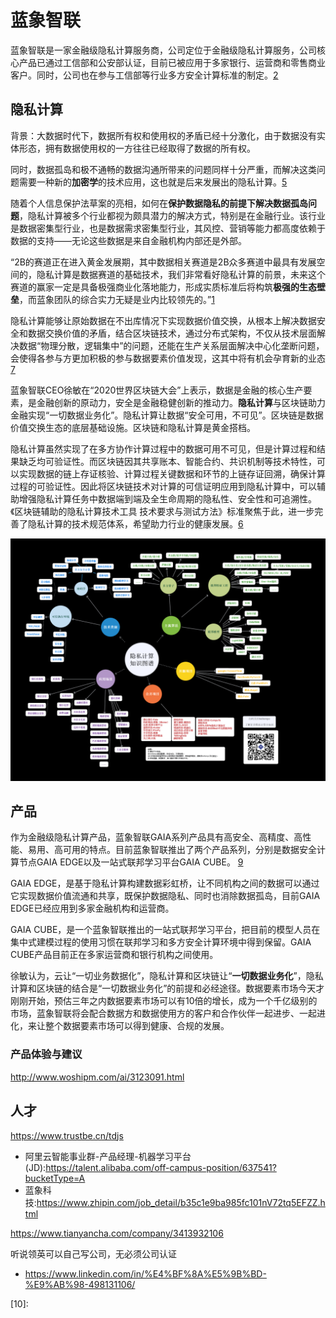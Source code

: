 # 蓝象智联

蓝象智联是一家金融级隐私计算服务商，公司定位于金融级隐私计算服务，公司核心产品已通过工信部和公安部认证，目前已被应用于多家银行、运营商和零售商业客户。同时，公司也在参与工信部等行业多方安全计算标准的制定。[2]

## 隐私计算

背景：大数据时代下，数据所有权和使用权的矛盾已经十分激化，由于数据没有实体形态，拥有数据使用权的一方往往已经取得了数据的所有权。

同时，数据孤岛和极不通畅的数据沟通所带来的问题同样十分严重，而解决这类问题需要一种新的**加密学**的技术应用，这也就是后来发展出的隐私计算。[5]

随着个人信息保护法草案的亮相，如何在**保护数据隐私的前提下解决数据孤岛问题**，隐私计算被多个行业都视为颇具潜力的解决方式，特别是在金融行业。该行业是数据密集型行业，也是数据需求密集型行业，其风控、营销等能力都高度依赖于数据的支持——无论这些数据是来自金融机构内部还是外部。

“2B的赛道正在进入黄金发展期，其中数据相关赛道是2B众多赛道中最具有发展空间的，隐私计算是数据赛道的基础技术，我们非常看好隐私计算的前景，未来这个赛道的赢家一定是具备极强商业化落地能力，形成实质标准后将构筑**极强的生态壁垒**，而蓝象团队的综合实力无疑是业内比较领先的。”[1]

隐私计算能够让原始数据在不出库情况下实现数据价值交换，从根本上解决数据安全和数据交换价值的矛盾，结合区块链技术，通过分布式架构，不仅从技术层面解决数据“物理分散，逻辑集中”的问题，还能在生产关系层面解决中心化垄断问题，会使得各参与方更加积极的参与数据要素价值发现，这其中将有机会孕育新的业态 [7]

蓝象智联CEO徐敏在“2020世界区块链大会”上表示，数据是金融的核心生产要素，是金融创新的原动力，安全是金融稳健创新的推动力。**隐私计算**与区块链助力金融实现“一切数据业务化”。隐私计算让数据“安全可用，不可见”。区块链是数据价值交换生态的底层基础设施。区块链和隐私计算是黄金搭档。

隐私计算虽然实现了在多方协作计算过程中的数据可用不可见，但是计算过程和结果缺乏均可验证性。而区块链因其共享账本、智能合约、共识机制等技术特性，可以实现数据的链上存证核验、计算过程关键数据和环节的上链存证回溯，确保计算过程的可验证性。因此将区块链技术对计算的可信证明应用到隐私计算中，可以辅助增强隐私计算任务中数据端到端及全生命周期的隐私性、安全性和可追溯性。《区块链辅助的隐私计算技术工具 技术要求与测试方法》标准聚焦于此，进一步完善了隐私计算的技术规范体系，希望助力行业的健康发展。[6]

![隐私计算知识图谱[4]](../img/private_computing_KG.png)

## 产品

作为金融级隐私计算产品，蓝象智联GAIA系列产品具有高安全、高精度、高性能、易用、高可用的特点。目前蓝象智联推出了两个产品系列，分别是数据安全计算节点GAIA EDGE以及一站式联邦学习平台GAIA CUBE。 [9]

GAIA EDGE，是基于隐私计算构建数据彩虹桥，让不同机构之间的数据可以通过它实现数据价值流通和共享，既保护数据隐私、同时也消除数据孤岛，目前GAIA EDGE已经应用到多家金融机构和运营商。

GAIA CUBE，是一个蓝象智联推出的一站式联邦学习平台，把目前的模型人员在集中式建模过程的使用习惯在联邦学习和多方安全计算环境中得到保留。GAIA CUBE产品目前正在多家运营商和银行机构之间使用。

徐敏认为，云让“一切业务数据化”，隐私计算和区块链让“**一切数据业务化**”，隐私计算和区块链的结合是“一切数据业务化”的前提和必经途径。数据要素市场今天才刚刚开始，预估三年之内数据要素市场可以有10倍的增长，成为一个千亿级别的市场，蓝象智联将会配合数据方和数据使用方的客户和合作伙伴一起进步、一起进化，来让整个数据要素市场可以得到健康、合规的发展。

### 产品体验与建议

http://www.woshipm.com/ai/3123091.html

## 人才

https://www.trustbe.cn/tdjs


- 阿里云智能事业群-产品经理-机器学习平台(JD):https://talent.alibaba.com/off-campus-position/637541?bucketType=A
- 蓝象科技:https://www.zhipin.com/job_detail/b35c1e9ba985fc101nV72tq5EFZZ.html

https://www.tianyancha.com/company/3413932106


听说领英可以自己写公司，无必须公司认证

- https://www.linkedin.com/in/%E4%BF%8A%E5%9B%BD-%E9%AB%98-498131106/



[1]: https://m.pedaily.cn/news/460985
[2]: https://www.qcc.com/firm/efcbb8220d64ca34f4a85f5e1c0af260.html
[3]: https://www.tuoniaox.com/newsflash/p-477301.html
[4]: https://upload-images.jianshu.io/upload_images/20618853-887aacdcd77f3721.png
[5]: https://www.cyzone.cn/article/615905.html
[6]: https://www.databench.cn/index.php?m=content&c=index&a=show&catid=10&id=37
[7]: https://zhuanlan.zhihu.com/p/266323266
[8]: https://www.zhipin.com/job_detail/b35c1e9ba985fc101nV72tq5EFZZ.html
[9]: https://www.jingpt.com/business/7edd2365-25c6-40a6-a876-0af65b29886e
[10]:
